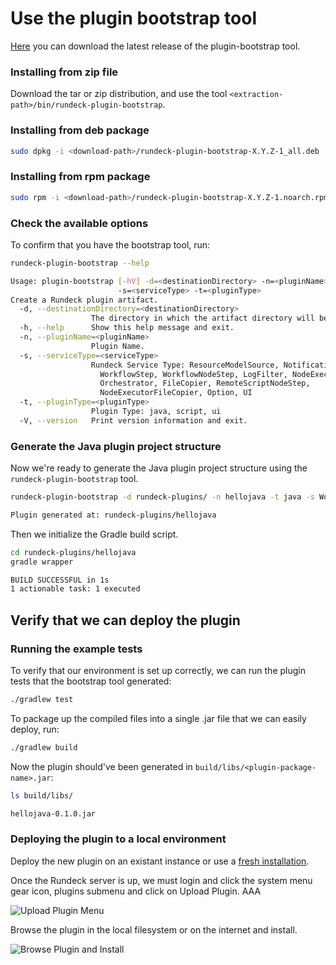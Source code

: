 # Use the plugin bootstrap tool
[Here](https://github.com/rundeck/plugin-bootstrap/releases) you can download the latest release of the plugin-bootstrap tool.

### Installing from zip file
Download the tar or zip distribution, and use the tool `<extraction-path>/bin/rundeck-plugin-bootstrap`.

### Installing from deb package
```bash
sudo dpkg -i <download-path>/rundeck-plugin-bootstrap-X.Y.Z-1_all.deb
```

### Installing from rpm package
```bash
sudo rpm -i <download-path>/rundeck-plugin-bootstrap-X.Y.Z-1.noarch.rpm
```

### Check the available options
To confirm that you have the bootstrap tool, run:

```bash
rundeck-plugin-bootstrap --help

Usage: plugin-bootstrap [-hV] -d=<destinationDirectory> -n=<pluginName>
                        -s=<serviceType> -t=<pluginType>
Create a Rundeck plugin artifact.
  -d, --destinationDirectory=<destinationDirectory>
                  The directory in which the artifact directory will be generated
  -h, --help      Show this help message and exit.
  -n, --pluginName=<pluginName>
                  Plugin Name.
  -s, --serviceType=<serviceType>
                  Rundeck Service Type: ResourceModelSource, Notification,
                    WorkflowStep, WorkflowNodeStep, LogFilter, NodeExecutor,
                    Orchestrator, FileCopier, RemoteScriptNodeStep,
                    NodeExecutorFileCopier, Option, UI
  -t, --pluginType=<pluginType>
                  Plugin Type: java, script, ui
  -V, --version   Print version information and exit.
```

### Generate the Java plugin project structure

Now we're ready to generate the Java plugin project structure using the `rundeck-plugin-bootstrap` tool.

```bash
rundeck-plugin-bootstrap -d rundeck-plugins/ -n hellojava -t java -s WorkflowStep

Plugin generated at: rundeck-plugins/hellojava
```

Then we initialize the Gradle build script.

```bash
cd rundeck-plugins/hellojava
gradle wrapper

BUILD SUCCESSFUL in 1s
1 actionable task: 1 executed
```

## Verify that we can deploy the plugin

### Running the example tests

To verify that our environment is set up correctly, we can run the plugin tests that the bootstrap tool generated:

```bash
./gradlew test
```

To package up the compiled files into a single .jar file that we can easily deploy, run:

```bash
./gradlew build
```

Now the plugin should've been generated in `build/libs/<plugin-package-name>.jar`:

```bash
ls build/libs/

hellojava-0.1.0.jar
```

### Deploying the plugin to a local environment

Deploy the new plugin on an existant instance or use a [fresh installation](/administration/install/index.md#installation). 

Once the Rundeck server is up, we must login and click the system menu gear icon, plugins submenu and click on Upload Plugin. AAA

![Upload Plugin Menu](/assets/img/upload-plugin-submenu.png)

Browse the plugin in the local filesystem or on the internet and install. 

![Browse Plugin and Install](/assets/img/hellojava-browse-plugin-n-install.png)